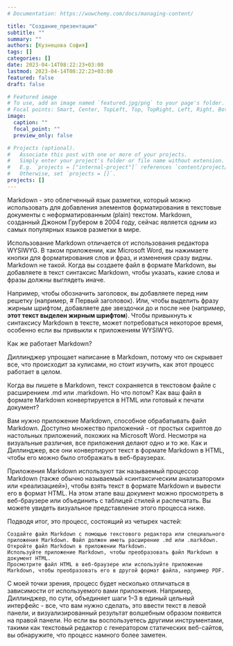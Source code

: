 ```yaml
---
# Documentation: https://wowchemy.com/docs/managing-content/

title: "Создание_презентации"
subtitle: ""
summary: ""
authors: [Кузнецова София]
tags: []
categories: []
date: 2023-04-14T08:22:23+03:00
lastmod: 2023-04-14T08:22:23+03:00
featured: false
draft: false

# Featured image
# To use, add an image named `featured.jpg/png` to your page's folder.
# Focal points: Smart, Center, TopLeft, Top, TopRight, Left, Right, BottomLeft, Bottom, BottomRight.
image:
  caption: ""
  focal_point: ""
  preview_only: false

# Projects (optional).
#   Associate this post with one or more of your projects.
#   Simply enter your project's folder or file name without extension.
#   E.g. `projects = ["internal-project"]` references `content/project/deep-learning/index.md`.
#   Otherwise, set `projects = []`.
projects: []
---
```


Markdown - это облегченный язык разметки, который можно использовать для добавления элементов форматирования в текстовые документы с неформатированным (plain) текстом. Markdown, созданный Джоном Грубером в 2004 году, сейчас является одним из самых популярных языков разметки в мире.

Использование Markdown отличается от использования редактора WYSIWYG. В таком приложении, как Microsoft Word, вы нажимаете кнопки для форматирования слов и фраз, и изменения сразу видны. Markdown не такой. Когда вы создаете файл в формате Markdown, вы добавляете в текст синтаксис Markdown, чтобы указать, какие слова и фразы должны выглядеть иначе.

Например, чтобы обозначить заголовок, вы добавляете перед ним решетку (например, # Первый заголовок). Или, чтобы выделить фразу жирным шрифтом, добавляете две звездочки до и после нее (например, **этот текст выделен жирным шрифтом**). Чтобы привыкнуть к синтаксису Markdown в тексте, может потребоваться некоторое время, особенно если вы привыкли к приложениям WYSIWYG.

Как же работает Markdown?

Диллинджер упрощает написание в Markdown, потому что он скрывает все, что происходит за кулисами, но стоит изучить, как этот процесс работает в целом.

Когда вы пишете в Markdown, текст сохраняется в текстовом файле с расширением .md или .markdown. Но что потом? Как ваш файл в формате Markdown конвертируется в HTML или готовый к печати документ?

Вам нужно приложение Markdown, способное обрабатывать файл Markdown. Доступно множество приложений - от простых скриптов до настольных приложений, похожих на Microsoft Word. Несмотря на визуальные различия, все приложения делают одно и то же. Как и Диллинджер, все они конвертируют текст в формате Markdown в HTML, чтобы его можно было отображать в веб-браузерах.

Приложения Markdown используют так называемый процессор Markdown (также обычно называемый «синтаксическим анализатором» или «реализацией»), чтобы взять текст в формате Markdown и вывести его в формат HTML. На этом этапе ваш документ можно просмотреть в веб-браузере или объединить с таблицей стилей и распечатать. Вы можете увидеть визуальное представление этого процесса ниже.

Подводя итог, это процесс, состоящий из четырех частей:

    Создайте файл Markdown с помощью текстового редактора или специального приложения Markdown. Файл должен иметь расширение .md или .markdown.
    Откройте файл Markdown в приложении Markdown.
    Используйте приложение Markdown, чтобы преобразовать файл Markdown в документ HTML.
    Просмотрите файл HTML в веб-браузере или используйте приложение Markdown, чтобы преобразовать его в другой формат файла, например PDF.

С моей точки зрения, процесс будет несколько отличаться в зависимости от используемого вами приложения. Например, Диллинджер, по сути, объединяет шаги 1–3 в единый цельный интерфейс - все, что вам нужно сделать, это ввести текст в левой панели, и визуализированный результат волшебным образом появится на правой панели. Но если вы воспользуетесь другими инструментами, такими как текстовый редактор с генератором статических веб-сайтов, вы обнаружите, что процесс намного более заметен.

